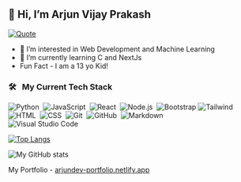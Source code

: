 ## 👋 Hi, I’m Arjun Vijay Prakash

[![Quote](https://quotes-github-readme.vercel.app/api?type=horizontal&theme=catppuccin)](https://github.com/piyushsuthar/github-readme-quotes)
- 👀 I’m interested in Web Development and Machine Learning
- 🌱 I’m currently learning C and NextJs
- Fun Fact - I am a 13 yo Kid!

### 🛠 &nbsp; My Current Tech Stack

![Python](https://img.shields.io/badge/-Python-05122A?style=flat&logo=python)&nbsp;
![JavaScript](https://img.shields.io/badge/-JavaScript-05122A?style=flat&logo=javascript)&nbsp;
![React](https://img.shields.io/badge/-React-05122A?style=flat&logo=react)&nbsp;
![Node.js](https://img.shields.io/badge/-Node.js-05122A?style=flat&logo=node.js)&nbsp;
![Bootstrap](https://img.shields.io/badge/-Bootstrap-05122A?style=flat&logo=bootstrap&logoColor=563D7C)
![Tailwind](https://img.shields.io/badge/-Tailwind-05122A?style=flat&logo=tailwind&logoColor=563D7C)
![HTML](https://img.shields.io/badge/-HTML-05122A?style=flat&logo=HTML5)&nbsp;
![CSS](https://img.shields.io/badge/-CSS-05122A?style=flat&logo=CSS3&logoColor=1572B6)&nbsp;
![Git](https://img.shields.io/badge/-Git-05122A?style=flat&logo=git)&nbsp;
![GitHub](https://img.shields.io/badge/-GitHub-05122A?style=flat&logo=github)&nbsp;
![Markdown](https://img.shields.io/badge/-Markdown-05122A?style=flat&logo=markdown)\
![Visual Studio Code](https://img.shields.io/badge/-Visual%20Studio%20Code-05122A?style=flat&logo=visual-studio-code&logoColor=007ACC)&nbsp;

[![Top Langs](https://github-readme-stats.vercel.app/api/top-langs/?username=anuraghazra&layout=compact)](https://github.com/CoderPOOP/github-readme-stats)

![My GitHub stats](https://github-readme-stats.vercel.app/api?username=coderpoop)

My Portfolio - [arjundev-portfolio.netlify.app](https://arjundev-portfolio.netlify.app/)

